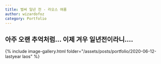 ```yaml
---
title: 벌써 일년 전 - 라오스 여름
author: wizardofoz
category: Portfolio
---
```


## 아주 오랜 추억처럼... 이제 겨우 일년전이라니....

{% include image-gallery.html folder="/assets/posts/portfolio/2020-06-12-lastyear laos" %}
